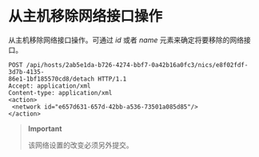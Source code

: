 # 从主机移除网络接口操作

从主机移除网络接口操作。可通过 *id* 或者 *name*
元素来确定将要移除的网络接口。

                    
    POST /api/hosts/2ab5e1da-b726-4274-bbf7-0a42b16a0fc3/nics/e8f02fdf-3d7b-4135-
    86e1-1bf185570cd8/detach HTTP/1.1
    Accept: application/xml
    Content-type: application/xml
    <action>
     <network id="e657d631-657d-42bb-a536-73501a085d85"/>
    </action>

                  

> **Important**
>
> 该网络设置的改变必须另外提交。
